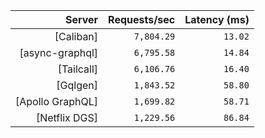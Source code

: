 <!-- PERFORMANCE_RESULTS_START -->

| Server | Requests/sec | Latency (ms) |
|--------:|--------------:|--------------:|
| [Caliban] | `7,804.29` | `13.02` |
| [async-graphql] | `6,795.58` | `14.84` |
| [Tailcall] | `6,106.76` | `16.40` |
| [Gqlgen] | `1,843.52` | `58.80` |
| [Apollo GraphQL] | `1,699.82` | `58.71` |
| [Netflix DGS] | `1,229.56` | `86.84` |

<!-- PERFORMANCE_RESULTS_END -->
